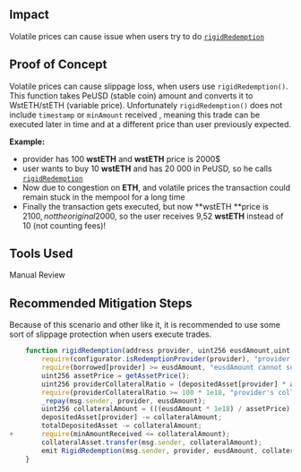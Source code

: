 ## Impact
Volatile prices can cause issue when users try to do [`rigidRedemption`](https://github.com/code-423n4/2023-06-lybra/blob/main/contracts/lybra/pools/base/LybraPeUSDVaultBase.sol#L157-L168)

## Proof of Concept
Volatile prices can cause slippage loss, when users use `rigidRedemption()`. This function takes PeUSD (stable coin) amount and converts it to WstETH/stETH (variable price). Unfortunately `rigidRedemption()` does not include `timestamp` or `minAmount` received , meaning this trade can be executed later in time and at a different price than user previously expected.

**Example:**
- provider has 100 **wstETH** and **wstETH** price is 2000$
- user wants to buy 10 **wstETH** and has 20 000 in PeUSD, so he calls [`rigidRedemption`](https://github.com/code-423n4/2023-06-lybra/blob/main/contracts/lybra/pools/base/LybraPeUSDVaultBase.sol#L157-L168)
- Now due to congestion on **ETH**, and volatile prices the transaction could remain stuck in the mempool for a long time
- Finally the transaction gets executed, but now **wstETH **price is 2100$, not the original 2000$, so the user receives 9,52 **wstETH** instead of 10 (not counting fees)!
## Tools Used
Manual Review

## Recommended Mitigation Steps
Because of this scenario and other like it, it is recommended to use some sort of slippage protection when users execute trades.
```jsx
    function rigidRedemption(address provider, uint256 eusdAmount,uint minAmountReceived) external virtual {
        require(configurator.isRedemptionProvider(provider), "provider is not a RedemptionProvider");
        require(borrowed[provider] >= eusdAmount, "eusdAmount cannot surpass providers debt");
        uint256 assetPrice = getAssetPrice();
        uint256 providerCollateralRatio = (depositedAsset[provider] * assetPrice * 100) / borrowed[provider];
        require(providerCollateralRatio >= 100 * 1e18, "provider's collateral ratio should more than 100%");
        _repay(msg.sender, provider, eusdAmount);
        uint256 collateralAmount = (((eusdAmount * 1e18) / assetPrice) * (10000 - configurator.redemptionFee())) / 10000;
        depositedAsset[provider] -= collateralAmount;
        totalDepositedAsset -= collateralAmount;
+       require(minAmountReceived <= collateralAmount);
        collateralAsset.transfer(msg.sender, collateralAmount);
        emit RigidRedemption(msg.sender, provider, eusdAmount, collateralAmount, block.timestamp);
    }
```